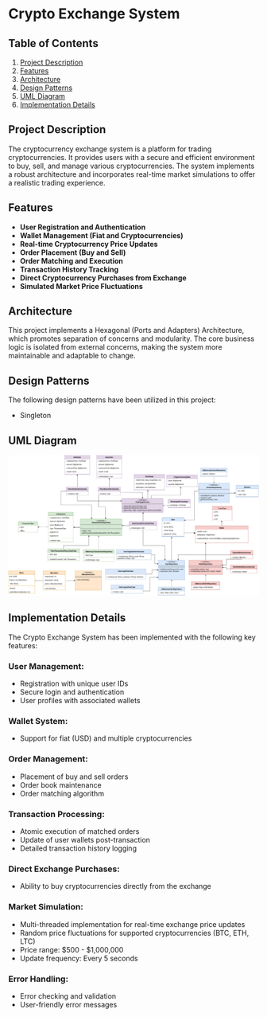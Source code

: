 
# Crypto Exchange System

## Table of Contents
1. [Project Description](#project-description)
2. [Features](#features)
3. [Architecture](#architecture)
4. [Design Patterns](#design-patterns)
5. [UML Diagram](#uml-diagram)
6. [Implementation Details](#implementation-details)

## Project Description
The cryptocurrency exchange system is a platform for trading cryptocurrencies. It provides users with a secure and efficient environment to buy, sell, and manage various cryptocurrencies. The system implements a robust architecture and incorporates real-time market simulations to offer a realistic trading experience.

## Features
- **User Registration and Authentication**
- **Wallet Management (Fiat and Cryptocurrencies)**
- **Real-time Cryptocurrency Price Updates**
- **Order Placement (Buy and Sell)**
- **Order Matching and Execution**
- **Transaction History Tracking**
- **Direct Cryptocurrency Purchases from Exchange**
- **Simulated Market Price Fluctuations**

## Architecture
This project implements a Hexagonal (Ports and Adapters) Architecture, which promotes separation of concerns and modularity. The core business logic is isolated from external concerns, making the system more maintainable and adaptable to change.

## Design Patterns
The following design patterns have been utilized in this project:
- Singleton
  
## UML Diagram
![UML Diagram of Cryptocurrency Exchange System](uml/CryptoExchangeSystemGlobant.jpg)

## Implementation Details
The Crypto Exchange System has been implemented with the following key features:

### User Management:
- Registration with unique user IDs
- Secure login and authentication
- User profiles with associated wallets

### Wallet System:
- Support for fiat (USD) and multiple cryptocurrencies

### Order Management:
- Placement of buy and sell orders
- Order book maintenance
- Order matching algorithm

### Transaction Processing:
- Atomic execution of matched orders
- Update of user wallets post-transaction
- Detailed transaction history logging

### Direct Exchange Purchases:
- Ability to buy cryptocurrencies directly from the exchange

### Market Simulation:
- Multi-threaded implementation for real-time exchange price updates
- Random price fluctuations for supported cryptocurrencies (BTC, ETH, LTC)
- Price range: $500 - $1,000,000
- Update frequency: Every 5 seconds

### Error Handling:
- Error checking and validation
- User-friendly error messages
